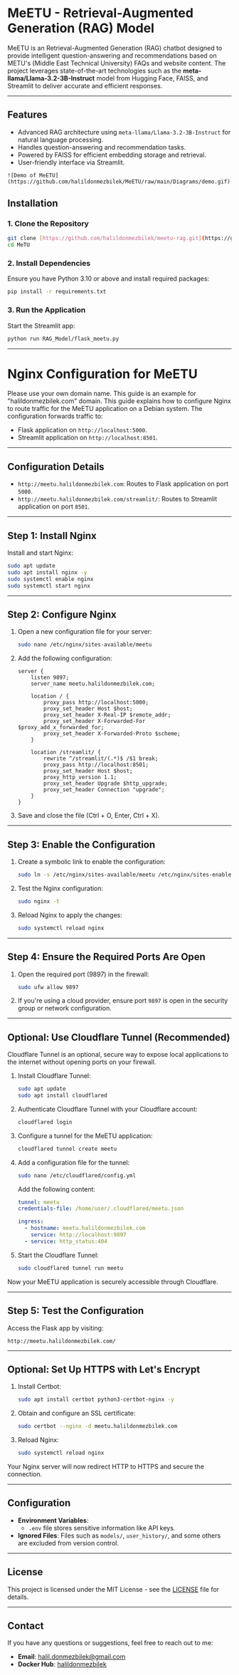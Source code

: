 
# MeETU - Retrieval-Augmented Generation (RAG) Model

MeETU is an Retrieval-Augmented Generation (RAG) chatbot designed to provide intelligent question-answering and recommendations based on METU's (Middle East Technical University) FAQs and website content. The project leverages state-of-the-art technologies such as the **meta-llama/Llama-3.2-3B-Instruct** model from Hugging Face, FAISS, and Streamlit to deliver accurate and efficient responses.

---

## **Features**

- Advanced RAG architecture using `meta-llama/Llama-3.2-3B-Instruct` for natural language processing.
- Handles question-answering and recommendation tasks.
- Powered by FAISS for efficient embedding storage and retrieval.
- User-friendly interface via Streamlit.

```
![Demo of MeETU](https://github.com/halildonmezbilek/MeETU/raw/main/Diagrams/demo.gif)
```

## **Installation**

### 1. Clone the Repository

```bash
git clone [https://github.com/halildonmezbilek/meetu-rag.git](https://github.com/halildonmezbilek/MeETU.git)
cd MeTU
```

### 2. Install Dependencies
Ensure you have Python 3.10 or above and install required packages:
```bash
pip install -r requirements.txt
```

### 3. Run the Application
Start the Streamlit app:
```bash
python run RAG_Model/flask_meetu.py
```

---




# Nginx Configuration for MeETU
Please use your own domain name. This guide is an example for "halildonmezbilek.com" domain.
This guide explains how to configure Nginx to route traffic for the MeETU application on a Debian system. The configuration forwards traffic to:
- Flask application on `http://localhost:5000`.
- Streamlit application on `http://localhost:8501`.

---

## Configuration Details

- `http://meetu.halildonmezbilek.com`: Routes to Flask application on port `5000`.
- `http://meetu.halildonmezbilek.com/streamlit/`: Routes to Streamlit application on port `8501`.

---

## **Step 1: Install Nginx**

Install and start Nginx:
```bash
sudo apt update
sudo apt install nginx -y
sudo systemctl enable nginx
sudo systemctl start nginx
```

---

## **Step 2: Configure Nginx**
1. Open a new configuration file for your server:
   ```bash
   sudo nano /etc/nginx/sites-available/meetu
   ```

2. Add the following configuration:
   ```nginx
   server {
       listen 9897;
       server_name meetu.halildonmezbilek.com;

       location / {
           proxy_pass http://localhost:5000;
           proxy_set_header Host $host;
           proxy_set_header X-Real-IP $remote_addr;
           proxy_set_header X-Forwarded-For $proxy_add_x_forwarded_for;
           proxy_set_header X-Forwarded-Proto $scheme;
       }

       location /streamlit/ {
           rewrite ^/streamlit/(.*)$ /$1 break;
           proxy_pass http://localhost:8501;
           proxy_set_header Host $host;
           proxy_http_version 1.1;
           proxy_set_header Upgrade $http_upgrade;
           proxy_set_header Connection "upgrade";
       }
   }
   ```

3. Save and close the file (Ctrl + O, Enter, Ctrl + X).

---

## **Step 3: Enable the Configuration**

1. Create a symbolic link to enable the configuration:
   ```bash
   sudo ln -s /etc/nginx/sites-available/meetu /etc/nginx/sites-enabled/
   ```

2. Test the Nginx configuration:
   ```bash
   sudo nginx -t
   ```

3. Reload Nginx to apply the changes:
   ```bash
   sudo systemctl reload nginx
   ```

---

## **Step 4: Ensure the Required Ports Are Open**

1. Open the required port (9897) in the firewall:
   ```bash
   sudo ufw allow 9897
   ```

2. If you're using a cloud provider, ensure port `9897` is open in the security group or network configuration.

---

## **Optional: Use Cloudflare Tunnel (Recommended)**

Cloudflare Tunnel is an optional, secure way to expose local applications to the internet without opening ports on your firewall.

1. Install Cloudflare Tunnel:
   ```bash
   sudo apt update
   sudo apt install cloudflared
   ```

2. Authenticate Cloudflare Tunnel with your Cloudflare account:
   ```bash
   cloudflared login
   ```

3. Configure a tunnel for the MeETU application:
   ```bash
   cloudflared tunnel create meetu
   ```

4. Add a configuration file for the tunnel:
   ```bash
   sudo nano /etc/cloudflared/config.yml
   ```

   Add the following content:
   ```yaml
   tunnel: meetu
   credentials-file: /home/user/.cloudflared/meetu.json

   ingress:
     - hostname: meetu.halildonmezbilek.com
       service: http://localhost:9897
     - service: http_status:404
   ```

5. Start the Cloudflare Tunnel:
   ```bash
   sudo cloudflared tunnel run meetu
   ```

Now your MeETU application is securely accessible through Cloudflare.

---

## **Step 5: Test the Configuration**

Access the Flask app by visiting:
```
http://meetu.halildonmezbilek.com/
```



---

## **Optional: Set Up HTTPS with Let's Encrypt**

1. Install Certbot:
   ```bash
   sudo apt install certbot python3-certbot-nginx -y
   ```

2. Obtain and configure an SSL certificate:
   ```bash
   sudo certbot --nginx -d meetu.halildonmezbilek.com
   ```

3. Reload Nginx:
   ```bash
   sudo systemctl reload nginx
   ```

Your Nginx server will now redirect HTTP to HTTPS and secure the connection.

---



## **Configuration**

- **Environment Variables**:
  - `.env` file stores sensitive information like API keys.
- **Ignored Files**:
  Files such as `models/`, `user_history/`, and some others are excluded from version control.

---

## **License**

This project is licensed under the MIT License - see the [LICENSE](LICENSE) file for details.

---

## **Contact**

If you have any questions or suggestions, feel free to reach out to me:
- **Email**: halil.donmezbilek@gmail.com
- **Docker Hub**: [halildonmezbilek](https://hub.docker.com/r/halildonmezbilek)


